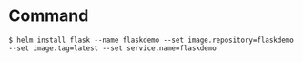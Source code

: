  
# Command

    $ helm install flask --name flaskdemo --set image.repository=flaskdemo --set image.tag=latest --set service.name=flaskdemo 
